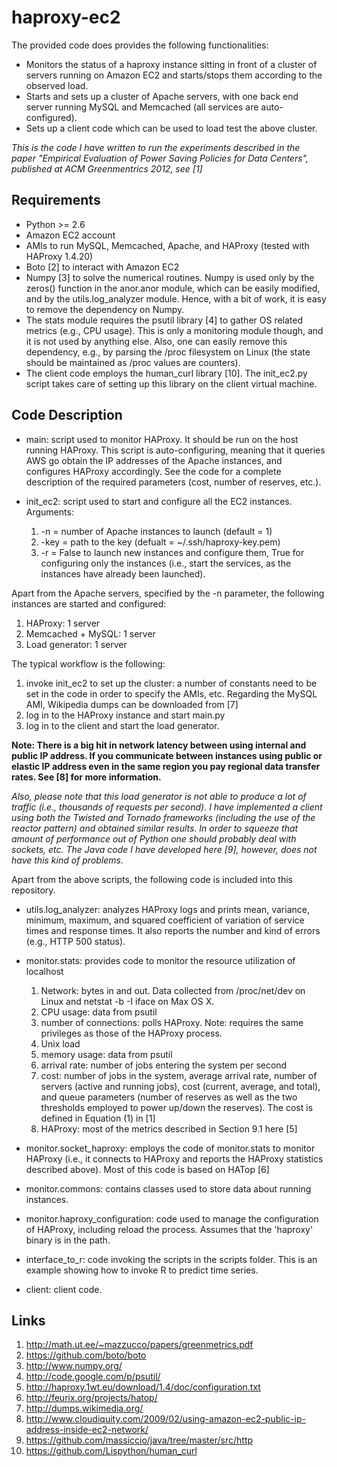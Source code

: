 haproxy-ec2
===========

The provided code does provides the following functionalities:
- Monitors the status of a haproxy instance sitting in front of a cluster of servers running on Amazon EC2 and starts/stops them according to the observed load.
- Starts and sets up a cluster of Apache servers, with one back end server running MySQL and Memcached (all services are auto-configured).
- Sets up a client code which can be used to load test the above cluster.

*This is the code I have written to run the experiments described in the paper "Empirical Evaluation of Power Saving Policies for Data Centers", published at ACM Greenmentrics 2012, see [1]*


Requirements
------------

- Python >= 2.6
- Amazon EC2 account
- AMIs to run MySQL, Memcached, Apache, and HAProxy (tested with HAProxy 1.4.20)
- Boto [2] to interact with Amazon EC2
- Numpy [3] to solve the numerical routines.
Numpy is used only by the zeros() function in the anor.anor module, which can be easily modified, and by the utils.log_analyzer module. Hence, with a bit of work, it is easy to remove the dependency on Numpy.
- The stats module requires the psutil library [4] to gather OS related metrics (e.g., CPU usage). This is only a monitoring module though, and it is not used by anything else. Also, one can easily remove this dependency, e.g., by parsing the /proc filesystem on Linux (the state should be maintained as /proc values are counters).
- The client code employs the human_curl library [10]. The init_ec2.py script takes care of setting up this library on the client virtual machine.


Code Description
----------------

- main: script used to monitor HAProxy. It should be run on the host running HAProxy. This script is auto-configuring, meaning that it queries AWS go obtain the IP addresses of the Apache instances, and configures HAProxy accordingly. See the code for a complete description of the required parameters (cost, number of reserves, etc.).

- init_ec2: script used to start and configure all the EC2 instances. Arguments:
  1. -n = number of Apache instances to launch (default = 1)
  2. -key = path to the key (defualt = ~/.ssh/haproxy-key.pem)
  3. -r = False to launch new instances and configure them, True for configuring only the instances (i.e., start the services, as the instances have already been launched).
  
Apart from the Apache servers, specified by the -n parameter, the following instances are started and configured:
  1. HAProxy: 1 server
  2. Memcached + MySQL: 1 server
  3. Load generator: 1 server


The typical workflow is the following:

  1. invoke init_ec2 to set up the cluster: a number of constants need to be set in the code in order to specify the AMIs, etc. Regarding the MySQL AMI, Wikipedia dumps can be downloaded from [7]
  2. log in to the HAProxy instance and start main.py
  3. log in to the client and start the load generator.

**Note: There is a big hit in network latency between using internal and public IP address. If you communicate between instances using public or elastic IP address even in the same region you pay regional data transfer rates. See [8] for more information.**

*Also, please note that this load generator is not able to produce a lot of traffic (i.e., thousands of requests per second). I have implemented a client using both the Twisted and Tornado frameworks (including the use of the reactor pattern) and obtained similar results. In order to squeeze that amount of performance out of Python one should probably deal with sockets, etc. The Java code I have developed here [9], however, does not have this kind of problems.*


Apart from the above scripts, the following code is included into this repository.

- utils.log_analyzer: analyzes HAProxy logs and prints mean, variance, minimum, maximum, and squared coefficient of variation of service times and response times. It also reports the number and kind of errors (e.g., HTTP 500 status).

- monitor.stats: provides code to monitor the resource utilization of localhost
  1.  Network: bytes in and out. Data collected from /proc/net/dev on Linux and netstat -b -I iface on Max OS X.
  2.  CPU usage: data from psutil 
  3.  number of connections: polls HAProxy. Note: requires the same privileges as those of the HAProxy process.
  4.  Unix load
  5.  memory usage: data from psutil
  6.  arrival rate: number of jobs entering the system per second
  7.  cost: number of jobs in the system, average arrival rate, number of servers (active and running jobs), cost (current, average, and total), and queue parameters (number of reserves as well as the two thresholds employed to power up/down the reserves). The cost is defined in Equation (1) in [1]
  8.  HAProxy: most of the metrics described in Section 9.1 here [5]

- monitor.socket_haproxy: employs the code of monitor.stats to monitor HAProxy (i.e., it connects to HAProxy and reports the HAProxy statistics described above). Most of this code is based on HATop [6]

- monitor.commons: contains classes used to store data about running instances.

- monitor.haproxy_configuration: code used to manage the configuration of HAProxy, including reload the process. Assumes that the 'haproxy' binary is in the path.
- interface_to_r: code invoking the scripts in the scripts folder. This is an example showing how to invoke R to predict time series.

- client: client code.


Links
-----

1. http://math.ut.ee/~mazzucco/papers/greenmetrics.pdf
2. https://github.com/boto/boto
3. http://www.numpy.org/
4. http://code.google.com/p/psutil/
5. http://haproxy.1wt.eu/download/1.4/doc/configuration.txt
6. http://feurix.org/projects/hatop/
7. http://dumps.wikimedia.org/
8. http://www.cloudiquity.com/2009/02/using-amazon-ec2-public-ip-address-inside-ec2-network/
9. https://github.com/massiccio/java/tree/master/src/http
10. https://github.com/Lispython/human_curl
